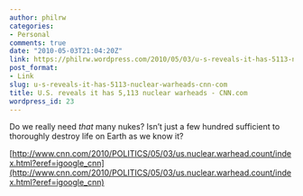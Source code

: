 ```yaml
---
author: philrw
categories:
- Personal
comments: true
date: "2010-05-03T21:04:20Z"
link: https://philrw.wordpress.com/2010/05/03/u-s-reveals-it-has-5113-nuclear-warheads-cnn-com/
post_format:
- Link
slug: u-s-reveals-it-has-5113-nuclear-warheads-cnn-com
title: U.S. reveals it has 5,113 nuclear warheads - CNN.com
wordpress_id: 23
---
```


Do we really need _that_ many nukes? Isn’t just a few hundred sufficient to thoroughly destroy life on Earth as we know it?

[http://www.cnn.com/2010/POLITICS/05/03/us.nuclear.warhead.count/index.html?eref=igoogle_cnn](http://www.cnn.com/2010/POLITICS/05/03/us.nuclear.warhead.count/index.html?eref=igoogle_cnn)

